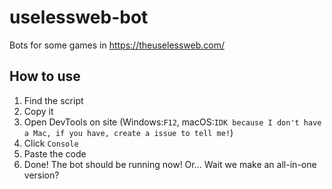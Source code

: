 # uselessweb-bot
Bots for some games in https://theuselessweb.com/
## How to use
1. Find the script
2. Copy it
3. Open DevTools on site (Windows:`F12`, macOS:`IDK because I don't have a Mac, if you have, create a issue to tell me!`)
4. Click `Console`
5. Paste the code
6. Done! The bot should be running now!
Or... Wait we make an all-in-one version?
